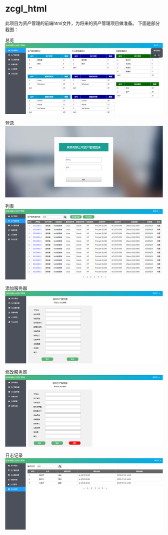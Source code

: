 # zcgl_html
此项目为资产管理的前端html文件，为将来的资产管理项目做准备。
下面是部分截图：

总览
![Image text](https://github.com/YangBaohust/myimages/blob/master/zcgl_html/%E6%80%BB%E8%A7%88.png)

登录
![Image text](https://github.com/YangBaohust/myimages/blob/master/zcgl_html/%E7%99%BB%E5%BD%95.png)

列表
![Image text](https://github.com/YangBaohust/myimages/blob/master/zcgl_html/%E5%88%97%E8%A1%A8.png)

添加服务器
![Image text](https://github.com/YangBaohust/myimages/blob/master/zcgl_html/%E6%B7%BB%E5%8A%A0%E6%9C%8D%E5%8A%A1%E5%99%A8.png)

修改服务器
![Image text](https://github.com/YangBaohust/myimages/blob/master/zcgl_html/%E4%BF%AE%E6%94%B9%E6%9C%8D%E5%8A%A1%E5%99%A8.png)

日志记录
![Image text](https://github.com/YangBaohust/myimages/blob/master/zcgl_html/%E6%97%A5%E5%BF%97%E8%AE%B0%E5%BD%95.png)
